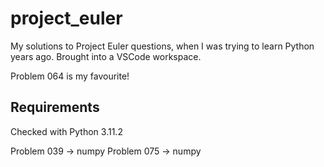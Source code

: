 # project_euler

My solutions to Project Euler questions, when I was trying to learn Python years ago. Brought into a VSCode workspace.   

Problem 064 is my favourite!

## Requirements
Checked with Python 3.11.2

Problem 039 -> numpy
Problem 075 -> numpy